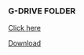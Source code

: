 ###  G-DRIVE FOLDER
[Click here](https://drive.google.com/drive/folders/17_6Hfne5sFO9mG4I0SWingUGdRnWUt5r?usp=drive_link)

[Download](https://github.com/Sanjiv39/college-files/archive/refs/heads/sem5.zip)
